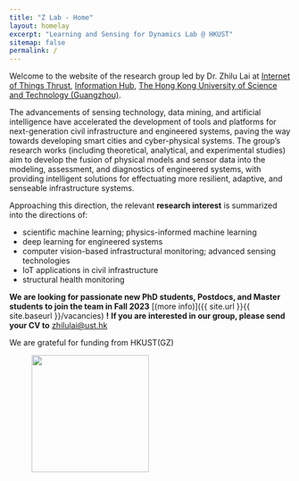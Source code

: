 ```yaml
---
title: "Z Lab - Home"
layout: homelay
excerpt: "Learning and Sensing for Dynamics Lab @ HKUST"
sitemap: false
permalink: /
---
```


Welcome to the website of the research group led by Dr. Zhilu Lai at [Internet of Things Thrust](https://infh.hkust-gz.edu.cn/en/academics/iot), [Information Hub](https://infh.hkust-gz.edu.cn/en), [The Hong Kong University of Science and Technology (Guangzhou)](https://hkust-gz.edu.cn/).

The advancements of sensing technology, data mining, and artificial intelligence have accelerated the development of tools and platforms for next-generation civil infrastructure and engineered systems, paving the way towards developing smart cities and cyber-physical systems. The group’s research works (including theoretical, analytical, and experimental studies) aim to develop the fusion of physical models and sensor data into the modeling, assessment, and diagnostics of engineered systems, with providing intelligent solutions for effectuating more resilient, adaptive, and senseable infrastructure systems.

Approaching this direction, the relevant **research interest** is summarized into the directions of:

* scientific machine learning; physics-informed machine learning
* deep learning for engineered systems
* computer vision-based infrastructural monitoring; advanced sensing technologies
* IoT applications in civil infrastructure
* structural health monitoring


 **We are  looking for passionate new PhD students, Postdocs, and Master students to join the team in Fall 2023** [(more info)]({{ site.url }}{{ site.baseurl }}/vacancies) **!** **If you are interested in our group, please send your CV to** [zhilulai@ust.hk](mailto:zhilulai@ust.hk)


We are grateful for funding from HKUST(GZ)

<!-- <figure class="fourth">
  <img src="{{ site.url }}{{ site.baseurl }}/images/HKUST-original_0.svg" style="width: 210px">
</figure> -->
<figure class="fourth">
  <img src="{{ site.url }}{{ site.baseurl }}/images/HKUST(GZ)_Logo.png" style="width: 210px">
</figure>
